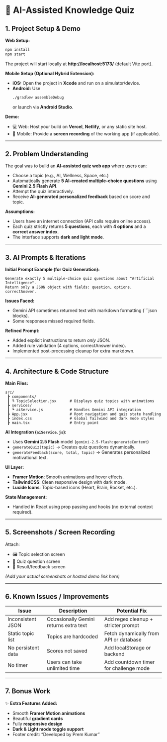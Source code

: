 # 🧠 AI-Assisted Knowledge Quiz

## 1. Project Setup & Demo

**Web Setup:**
```bash
npm install
npm start
```

The project will start locally at **http://localhost:5173/** (default Vite port).

**Mobile Setup (Optional Hybrid Extension):**
- **iOS:** Open the project in **Xcode** and run on a simulator/device.
- **Android:** Use  
  ```bash
  ./gradlew assembleDebug
  ```
  or launch via **Android Studio**.

**Demo:**
- 💻 Web: Host your build on **Vercel**, **Netlify**, or any static site host.
- 📱 Mobile: Provide a **screen recording** of the working app (if applicable).

---

## 2. Problem Understanding

The goal was to build an **AI-assisted quiz web app** where users can:
- Choose a topic (e.g., AI, Wellness, Space, etc.)
- Automatically generate **5 AI-created multiple-choice questions** using **Gemini 2.5 Flash API**.
- Attempt the quiz interactively.
- Receive **AI-generated personalized feedback** based on score and topic.

**Assumptions:**
- Users have an internet connection (API calls require online access).  
- Each quiz strictly returns **5 questions**, each with **4 options** and a **correct answer index**.  
- The interface supports **dark and light mode**.

---

## 3. AI Prompts & Iterations

**Initial Prompt Example (for Quiz Generation):**
```text
Generate exactly 5 multiple-choice quiz questions about "Artificial Intelligence".
Return only a JSON object with fields: question, options, correctAnswer.
```

**Issues Faced:**
- Gemini API sometimes returned text with markdown formatting (```json blocks).  
- Some responses missed required fields.

**Refined Prompt:**
- Added explicit instructions to return *only* JSON.  
- Added rule validation (4 options, correctAnswer index).  
- Implemented post-processing cleanup for extra markdown.

---

## 4. Architecture & Code Structure

**Main Files:**
```
src/
 ┣ components/
 ┃ ┗ TopicSelection.jsx      # Displays quiz topics with animations
 ┣ services/
 ┃ ┗ aiService.js            # Handles Gemini API integration
 ┣ App.jsx                   # Root navigation and quiz state handling
 ┣ index.css                 # Global Tailwind and dark mode styles
 ┣ main.tsx                  # Entry point
```

**AI Integration (`aiService.js`):**
- Uses **Gemini 2.5 Flash** model (`gemini-2.5-flash:generateContent`)
- `generateQuiz(topic)` → Creates quiz questions dynamically.  
- `generateFeedback(score, total, topic)` → Generates personalized motivational text.

**UI Layer:**
- **Framer Motion**: Smooth animations and hover effects.  
- **TailwindCSS**: Clean responsive design with dark mode.  
- **Lucide Icons**: Topic-based icons (Heart, Brain, Rocket, etc.).

**State Management:**  
- Handled in React using prop passing and hooks (no external context required).

---

## 5. Screenshots / Screen Recording

Attach:
- 🖼 Topic selection screen  
- 🧩 Quiz question screen  
- 🎯 Result/feedback screen  

*(Add your actual screenshots or hosted demo link here)*

---

## 6. Known Issues / Improvements

| Issue | Description | Potential Fix |
|-------|--------------|----------------|
| Inconsistent JSON | Occasionally Gemini returns extra text | Add regex cleanup + stricter prompt |
| Static topic list | Topics are hardcoded | Fetch dynamically from API or database |
| No persistent data | Scores not saved | Add localStorage or backend |
| No timer | Users can take unlimited time | Add countdown timer for challenge mode |

---

## 7. Bonus Work

✨ **Extra Features Added:**
- Smooth **Framer Motion animations**  
- Beautiful **gradient cards**  
- Fully **responsive design**  
- **Dark & Light mode toggle support**  
- Footer credit: “Developed by Prem Kumar”
